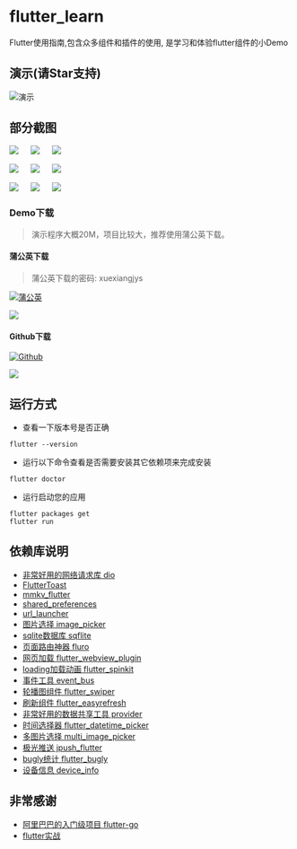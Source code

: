 # flutter_learn

Flutter使用指南,包含众多组件和插件的使用, 是学习和体验flutter组件的小Demo


## 演示(请Star支持)

![演示](./art/demo.gif)

## 部分截图

![](./art/1.png) &emsp; ![](./art/2.png) &emsp; ![](./art/3.png)

![](./art/4.png) &emsp; ![](./art/5.png) &emsp; ![](./art/6.png)

![](./art/7.png) &emsp; ![](./art/8.png) &emsp; ![](./art/9.png)

### Demo下载

> 演示程序大概20M，项目比较大，推荐使用蒲公英下载。

#### 蒲公英下载

> 蒲公英下载的密码: xuexiangjys

[![蒲公英](https://img.shields.io/badge/downloads-蒲公英-blue.svg)](https://www.pgyer.com/flutter_learn)

![](./art/download_pugongying.png)

#### Github下载

[![Github](https://img.shields.io/badge/downloads-Github-blue.svg)](https://github.com/xuexiangjys/FlutterSample/raw/master/flutter_learn/apk/app-release.apk?raw=true)

![](./art/download_github.png)

## 运行方式

* 查看一下版本号是否正确
```
flutter --version
```

* 运行以下命令查看是否需要安装其它依赖项来完成安装
```
flutter doctor
```

* 运行启动您的应用
```
flutter packages get 
flutter run
```


## 依赖库说明

* [非常好用的网络请求库 dio](https://pub.dev/packages/dio)
* [FlutterToast](https://pub.dev/packages/fluttertoast)
* [mmkv_flutter](https://pub.dev/packages/mmkv_flutter)
* [shared_preferences](https://pub.dev/packages/shared_preferences)
* [url_launcher](https://pub.dev/packages/url_launcher)
* [图片选择 image_picker](https://pub.dev/packages/image_picker)
* [sqlite数据库 sqflite](https://pub.dev/packages/sqflite)
* [页面路由神器 fluro](https://pub.dev/packages/fluro)
* [网页加载 flutter_webview_plugin](https://pub.dev/packages/flutter_webview_plugin)
* [loading加载动画 flutter_spinkit](https://pub.dev/packages/flutter_spinkit)
* [事件工具 event_bus](https://pub.dev/packages/event_bus)
* [轮播图组件 flutter_swiper](https://pub.dev/packages/flutter_swiper)
* [刷新组件 flutter_easyrefresh](https://pub.dev/packages/flutter_easyrefresh)
* [非常好用的数据共享工具 provider](https://pub.dev/packages/provider)
* [时间选择器 flutter_datetime_picker](https://pub.dev/packages/flutter_datetime_picker)
* [多图片选择 multi_image_picker](https://pub.dev/packages/multi_image_picker)
* [极光推送 jpush_flutter](https://pub.dev/packages/jpush_flutter)
* [bugly统计 flutter_bugly](https://pub.dev/packages/flutter_bugly)
* [设备信息 device_info](https://pub.dev/packages/device_info)


## 非常感谢

* [阿里巴巴的入门级项目 flutter-go](https://github.com/alibaba/flutter-go)
* [flutter实战](https://book.flutterchina.club/)
